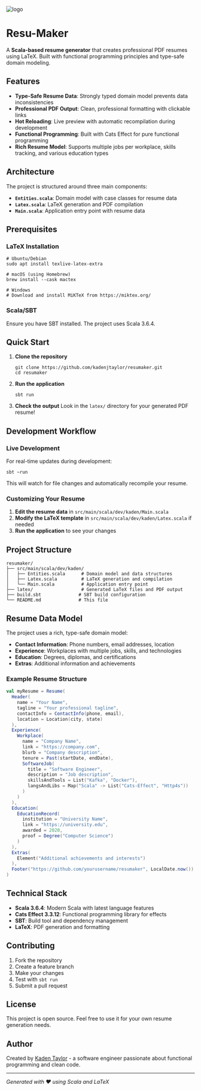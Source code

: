 ![logo](resumaker_icon.png)

# Resu-Maker

A **Scala-based resume generator** that creates professional PDF resumes using LaTeX. Built with functional programming principles and type-safe domain modeling.

## Features

- **Type-Safe Resume Data**: Strongly typed domain model prevents data inconsistencies
- **Professional PDF Output**: Clean, professional formatting with clickable links
- **Hot Reloading**: Live preview with automatic recompilation during development
- **Functional Programming**: Built with Cats Effect for pure functional programming
- **Rich Resume Model**: Supports multiple jobs per workplace, skills tracking, and various education types

## Architecture

The project is structured around three main components:

- **`Entities.scala`**: Domain model with case classes for resume data
- **`Latex.scala`**: LaTeX generation and PDF compilation
- **`Main.scala`**: Application entry point with resume data

## Prerequisites

### LaTeX Installation
```shell
# Ubuntu/Debian
sudo apt install texlive-latex-extra

# macOS (using Homebrew)
brew install --cask mactex

# Windows
# Download and install MiKTeX from https://miktex.org/
```

### Scala/SBT
Ensure you have SBT installed. The project uses Scala 3.6.4.

## Quick Start

1. **Clone the repository**
   ```shell
   git clone https://github.com/kadenjtaylor/resumaker.git
   cd resumaker
   ```

2. **Run the application**
   ```shell
   sbt run
   ```

3. **Check the output**
   Look in the `latex/` directory for your generated PDF resume!

## Development Workflow

### Live Development
For real-time updates during development:

```shell
sbt ~run
```

This will watch for file changes and automatically recompile your resume.

### Customizing Your Resume

1. **Edit the resume data** in `src/main/scala/dev/kaden/Main.scala`
2. **Modify the LaTeX template** in `src/main/scala/dev/kaden/Latex.scala` if needed
3. **Run the application** to see your changes

## Project Structure

```
resumaker/
├── src/main/scala/dev/kaden/
│   ├── Entities.scala      # Domain model and data structures
│   ├── Latex.scala         # LaTeX generation and compilation
│   └── Main.scala          # Application entry point
├── latex/                  # Generated LaTeX files and PDF output
├── build.sbt              # SBT build configuration
└── README.md              # This file
```

## Resume Data Model

The project uses a rich, type-safe domain model:

- **Contact Information**: Phone numbers, email addresses, location
- **Experience**: Workplaces with multiple jobs, skills, and technologies
- **Education**: Degrees, diplomas, and certifications
- **Extras**: Additional information and achievements

### Example Resume Structure

```scala
val myResume = Resume(
  Header(
    name = "Your Name",
    tagline = "Your professional tagline",
    contactInfo = ContactInfo(phone, email),
    location = Location(city, state)
  ),
  Experience(
    Workplace(
      name = "Company Name",
      link = "https://company.com",
      blurb = "Company description",
      tenure = Past(startDate, endDate),
      SoftwareJob(
        title = "Software Engineer",
        description = "Job description",
        skillsAndTools = List("Kafka", "Docker"),
        langsAndLibs = Map("Scala" -> List("Cats-Effect", "Http4s"))
      )
    )
  ),
  Education(
    EducationRecord(
      institution = "University Name",
      link = "https://university.edu",
      awarded = 2020,
      proof = Degree("Computer Science")
    )
  ),
  Extras(
    Element("Additional achievements and interests")
  ),
  Footer("https://github.com/yourusername/resumaker", LocalDate.now())
)
```

## Technical Stack

- **Scala 3.6.4**: Modern Scala with latest language features
- **Cats Effect 3.3.12**: Functional programming library for effects
- **SBT**: Build tool and dependency management
- **LaTeX**: PDF generation and formatting

## Contributing

1. Fork the repository
2. Create a feature branch
3. Make your changes
4. Test with `sbt run`
5. Submit a pull request

## License

This project is open source. Feel free to use it for your own resume generation needs.

## Author

Created by [Kaden Taylor](https://github.com/kadenjtaylor) - a software engineer passionate about functional programming and clean code.

---

*Generated with ❤️ using Scala and LaTeX*
